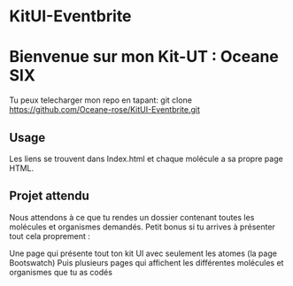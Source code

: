 # KitUI-Eventbrite

# Bienvenue sur mon Kit-UT : Oceane SIX

Tu peux telecharger mon repo en tapant: git clone https://github.com/Oceane-rose/KitUI-Eventbrite.git

## Usage

Les liens se trouvent dans Index.html et chaque molécule a sa propre page HTML.

## Projet attendu

Nous attendons à ce que tu rendes un dossier contenant toutes les molécules et organismes demandés. Petit bonus si tu arrives à présenter tout cela proprement :

Une page qui présente tout ton kit UI avec seulement les atomes (la page Bootswatch)
Puis plusieurs pages qui affichent les différentes molécules et organismes que tu as codés